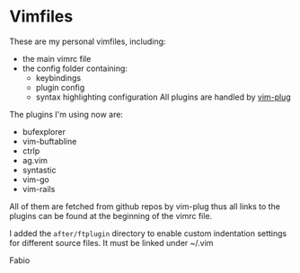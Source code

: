 Vimfiles
=======

These are my personal vimfiles, including:

* the main vimrc file
* the config folder containing:
  * keybindings
  * plugin config
  * syntax highlighting configuration
All plugins are handled by [vim-plug](https://github.com/junegunn/vim-plug "vim-plug")

The plugins I'm using now are:
* bufexplorer
* vim-buftabline
* ctrlp
* ag.vim
* syntastic
* vim-go
* vim-rails

All of them are fetched from github repos by vim-plug thus all links to the
plugins can be found at the beginning of the vimrc file.

I added the `after/ftplugin` directory to enable custom indentation settings for
different source files.
It must be linked under ~/.vim

Fabio
